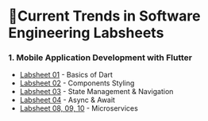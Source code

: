 # 🔖Current Trends in Software Engineering Labsheets

### 1. Mobile Application Development with Flutter
* [Labsheet 01](https://github.com/Dulyaaa/CTSE_Labs/tree/main/Labsheet%2001) - Basics of Dart
* [Labsheet 02](https://github.com/Dulyaaa/CTSE_Labs/tree/main/Labsheet%2002) - Components Styling
* [Labsheet 03](https://github.com/Dulyaaa/CTSE_Labs/tree/main/Labsheet%2003) - State Management & Navigation
* [Labsheet 04](https://github.com/Dulyaaa/CTSE_Labs/tree/main/Labsheet%2004) - Async & Await
* [Labsheet 08, 09, 10]([https://github.com/Dulyaaa/CTSE_Labs/tree/main/Labsheet%2008](https://github.com/Dulyaaa/CTSE_Labs/tree/main/Labsheet%2008%2C%2009%2C%2010)) - Microservices




